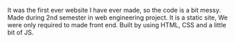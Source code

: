 It was the first ever website I have ever made, so the code is a bit messy.
Made during 2nd semester in web engineering project.
It is a static site, We were only required to made front end. Built by using HTML, CSS and a little bit of JS.
